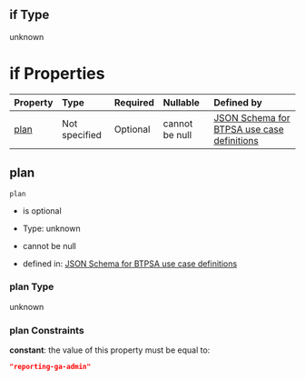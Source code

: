 ## if Type

unknown

# if Properties

| Property      | Type          | Required | Nullable       | Defined by                                                                                                                                                                                                                                    |
| :------------ | :------------ | :------- | :------------- | :-------------------------------------------------------------------------------------------------------------------------------------------------------------------------------------------------------------------------------------------- |
| [plan](#plan) | Not specified | Optional | cannot be null | [JSON Schema for BTPSA use case definitions](btpsa-usecase-properties-services-items-allof-1-then-allof-118-then-allof-1-if-properties-plan.md "undefined#/properties/services/items/allOf/1/then/allOf/118/then/allOf/1/if/properties/plan") |

## plan



`plan`

*   is optional

*   Type: unknown

*   cannot be null

*   defined in: [JSON Schema for BTPSA use case definitions](btpsa-usecase-properties-services-items-allof-1-then-allof-118-then-allof-1-if-properties-plan.md "undefined#/properties/services/items/allOf/1/then/allOf/118/then/allOf/1/if/properties/plan")

### plan Type

unknown

### plan Constraints

**constant**: the value of this property must be equal to:

```json
"reporting-ga-admin"
```
